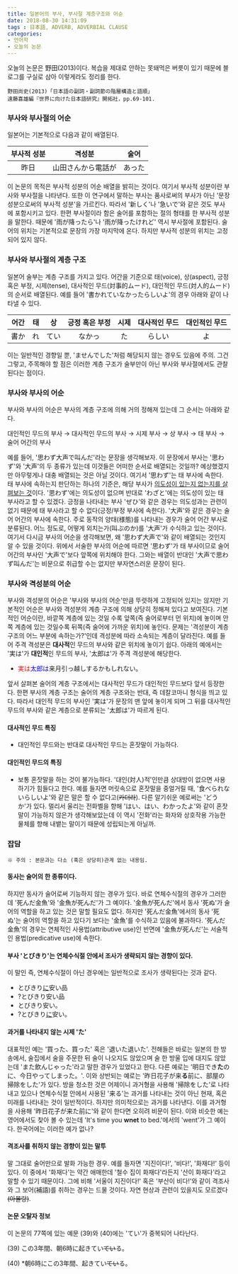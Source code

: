 ```yaml
---
title: 일본어의 부사, 부사절 계층구조와 어순
date: 2018-08-30 14:31:09
tags : 日本語, ADVERB, ADVERBIAL CLAUSE
categories:
- 언어학
- 오늘의 논문
---
```


오늘의 논문은 野田(2013)이다. 복습을 제대로 안하는 못돼먹은 버릇이 있기 때문에 블로그를 구실로 삼아 이렇게라도 정리를 한다.
```
野田尚史(2013)「日本語の副詞・副詞節の階層構造と語順」
遠藤喜雄編『世界に向けた日本語研究』開拓社，pp.69-101.
```
### 부사와 부사절의 어순
일본어는 기본적으로 다음과 같이 배열된다.

| 부사적 성분 | 격성분 | 술어 |
| :---: | :---: | :---: |
| 昨日 | 山田さんから電話が | あった |

이 논문의 목적은 부사적 성분의 어순 배열을 밝히는 것이다. 여기서 부사적 성분이란 부사와 부사절을 나타낸다. 또한 이 연구에서 말하는 부사는 품사로써의 부사가 아닌 '문장 성분으로써의 부사적 성분'을 가르킨다. 따라서 '新しく'나 '急いで'와 같은 것도 부사에 포함시키고 있다. 한편 부사절이라 함은 술어를 포함하는 절의 형태를 한 부사적 성분을 말한다. 때문에 '雨が降ったら'나 '雨が降ったけれど' 역시 부사절에 포함된다.
술어의 위치는 기본적으로 문장의 가장 마지막에 온다. 하지만 부사적 성분의 위치는 고정되어 있지 않다. 

### 부사와 부사절의 계층 구조
일본어 술부는 계층 구조를 가지고 있다. 어간을 기준으로 태(voice), 상(aspect), 긍정 혹은 부정, 시제(tense), 대사적인 무드(対事的ムード), 대인적인 무드(対人的ムード)의 순서로 배열된다. 예를 들어 '書かれていなかったらしいよ'의 경우 아래와 같이 나타낼 수 있다.

| 어간 | 태 | 상 | 긍정 혹은 부정 | 시제 | 대사적인 무드 | 대인적인 무드 |
| :---: | :---: | :---: | :---: | :---: | :---: | :---: |
| <center>書か</center> | れ | てい | <center>なかっ</center> | た | らしい | よ |

이는 일반적인 경향일 뿐, 'ませんでした'처럼 해당되지 않는 경우도 있음에 주의. 그건 그렇고, 주목해야 할 점은 이러한 계층 구조가 술부만이 아닌 부사와 부사절에서도 관찰된다는 점이다. 

### 부사와 부사의 어순
부사와 부사의 어순은 부사의 계층 구조에 의해 거의 정해져 있는데 그 순서는 아래와 같다.

대인적인 무드의 부사 → 대사적인 무드의 부사 → 시제 부사 → 상 부사 → 태 부사 → 술어 어간의 부사

예를 들어, '思わず大声で叫んだ'라는 문장을 생각해보자. 이 문장에서 부사는 '思わず'와 '大声'의 두 종류가 있는데 이것들은 어떠한 순서로 배열되는 것일까? 예상했겠지만 아무렇게나 대충 배열되는 것은 아닐 것이다. 여기서 '思わず'는 태 부사에 속한다. 태 부사에 속하는지 판단하는 하나의 기준은, 해당 부사가 <u>의도성이 있는지 없는지를 살펴보는 것</u>이다. '思わず'에는 의도성이 없으며 반대로 'わざと'에는 의도성이 있는 태 부사라고 할 수 있겠다. 긍정을 나타내는 부사 'ぜひ'와 같은 경우는 의도성과는 관련이 없기 때문에 태 부사라고 할 수 없다(긍정/부정 부사에 속한다). '大声'와 같은 경우는 술어 어간의 부사에 속한다. 주로 동작의 양태(様態)를 나타내는 경우가 술어 어간 부사로 분류된다. 어느 정도로, 어떻게 외치는가(叫ぶのか)를 '大声'가 수식하고 있는 것이다. 여기서 다시금 부사의 어순을 생각해보면, 왜 '思わず大声で'와 같이 배열되는 것인지 알 수 있을 것이다. 위에서 서술한 부사의 어순에 따르면 '思わず'가 태 부사이므로 술어 어간의 부사인 '大声で'보다 앞쪽에 위치해야 한다. 그와는 배열이 반대인 '大声で思わず叫んだ'는 비문으로 취급할 수는 없지만 부자연스러운 문장이 된다.

### 부사와 격성분의 어순
부사와 격성분의 어순은 '부사와 부사의 어순'만큼 뚜렷하게 고정되어 있지는 않지만 기본적인 어순은 부사와 격성분의 계층 구조에 의해 상당히 정해져 있다고 보여진다. 기본적인 어순이란, 바깥쪽 계층에 있는 것일 수록 앞쪽(즉 술어로부터 먼 위치)에 놓이며 안쪽 계층에 있는 것일수록 뒤쪽(즉 술어에 가까운 위치)에 놓인다. 문제는 '격성분이 계층 구조의 어느 부분에 속하는가?'인데 격성분에 따라 소속되는 계층이 달라진다. 예를 들어 주격 격성분은 **대사적**인 무드의 부사와 같은 위치에 놓이기 쉽다. 아래의 예에서는 '実は'가 **대인적**인 무드의 부사, '太郎は'가 주격 격성분에 해당한다.

- <font color="Red">実は</font><font color="Blue">太郎は</font>来月引っ越しするかもしれない。

앞서 살펴본 술어의 계층 구조에서는 대사적인 무드가 대인적인 무드보다 앞서 등장한다. 한편 부사의 계층 구조는 술어의 계층 구조와는 반대, 즉 데칼코마니 형식을 띄고 있다. 따라서 대인적 무드의 부사인 '実は'가 문장의 맨 앞에 놓이게 되며 그 뒤를 대사적인 무드의 부사와 같은 계층으로 분류되는 '太郎は'가 따르게 된다.

#### 대사적인 무드 특징
- 대인적인 무드와는 반대로 대사적인 무드는 혼잣말이 가능하다. 

#### 대인적인 무드의 특징
- 보통 혼잣말을 하는 것이 불가능하다. '대인(対人)적'인만큼 상대방이 없으면 사용하기가 힘들다고 한다. 예를 들자면 머릿속으로 혼잣말을 중얼거릴 때, '食べられないらしいよ'와 같은 말은 할 수 없다고(~~카더라~~). 다른 알기쉬운 예로써는 'どうか'가 있다. 멀리서 울리는 전화벨을 향해 'はい、はい、わかったよ'와 같이 혼잣말이 가능하지 않은가 생각해보았는데 이 역시 '전화'라는 화자와 상호작용 가능한 물체를 향해 내뱉는 말이기 때문에 성립되는게 아닐까.

### 잡담
```
※ 주의 : 본문과는 다소 (혹은 상당히)관계 없는 내용임.
```
#### 동사는 술어의 한 종류이다.
하지만 동사가 술어로써 기능하지 않는 경우가 있다. 바로 연체수식절의 경우가 그러한데 '死んだ金魚'와 '金魚が死んだ'가 그 예이다. '金魚が死んだ'에서 동사 '死ぬ'가 술어의 역할을 하고 있는 것은 말할 필요도 없다. 하지만 '死んだ金魚'에서의 동사 '死ぬ'는 술어의 역할을 하고 있다기 보다는 '金魚'를 수식하고 있음에 불과하다. '死んだ金魚'의 경우는 연체적인 사용법(attributive use)인 반면에 '金魚が死んだ'는 서술적인 용법(predicative use)에 속한다.

#### 부사 'とびきり'는 연체수식절 안에서 조사가 생략되지 않는 경향이 있다. 
이 말인 즉, 연체수식절이 아닌 경우에는 일반적으로 조사가 생략된다는 것과 같다.
  - とびきり<u>に</u>安い品
  - ?とびきり安い品
  - とびきり安い。
  - ?とびきり<u>に</u>安い。

#### 과거를 나타내지 않는 시제 'た'
대표적인 예는 '買った、買った' 혹은 '退いた退いた'. 전해들은 바로는 일본의 한 방송에서, 술집에서 술을 주문한 뒤 술이 나오지도 않았으며 술 한 방울 입에 대지도 않았는데 'また飲んじゃった'라고 말한 경우가 있었다고 한다. 다른 예로는 '明日でき**た**のに、今日やってしまった。'. 이와 상반되는 예로는 '昨日花子が来**る**前に、部屋の掃除をした'가 있다. 방을 청소한 것은 어제이니 과거형을 사용해 '掃除をした'로 나타내고 있으나 연체수식절 안에서 사용된 '来る'는 과거를 나타내는 것이 아닌 현재, 혹은 미래를 나타내는 것이 일반적이다. 하지만 의미적으로는 과거를 나타낸다. 이를 과거형을 사용해 '昨日花子が来た前に'와 같이 한다면 오히려 비문이 된다.
이와 비슷한 예는 영어에서도 찾아 볼 수 있는데 'It's time you **wnet** to bed.'에서의 'went'가 그 예이다.
한국어에는 이러한 예가 없나?

#### 격조사를 취하지 않는 경향이 있는 말투
말 그대로 술어만으로 발화 가능한 경우. 예를 들자면 '지진이다!', '비다!', '화재다!' 등이 있다. 이 중에서 '화재다'는 약간 애매한데 '철수 집이 화재다'라든지 '산이 화재다'라고 말할 수 있기 때문이다. 그에 비해 '서울이 지진이다!' 혹은 '부산이 비다!'와 같이 격조사와 그 보어(補語)를 취하는 경우는 드물 것이다. 자연 현상과 관련이 있을지도 모르겠다~~(아몰랑)~~.

#### 논문 오탈자 정보
이 논문의 77쪽에 있는 예문 (39)와 (40)에는 'てい'가 중복되어 나타난다.

(39) この3年間、朝6時に起きてい~~てい~~る。

(40) *朝6時にこの3年間、起きてい~~てい~~る。
